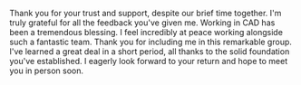 Thank you for your trust and support, despite our brief time together. I'm truly grateful for all the feedback you've given me. Working in CAD has been a tremendous blessing. I feel incredibly at peace working alongside such a fantastic team. Thank you for including me in this remarkable group. I've learned a great deal in a short period, all thanks to the solid foundation you've established. I eagerly look forward to your return and hope to meet you in person soon.

